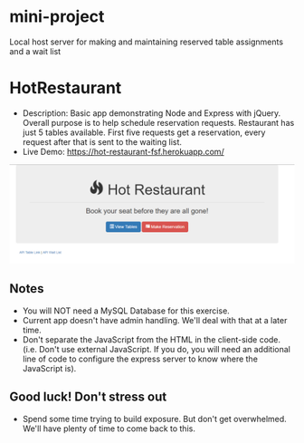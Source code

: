 # mini-project
Local host server for making and maintaining reserved table assignments and a wait list
# HotRestaurant

* Description: Basic app demonstrating Node and Express with jQuery. Overall purpose is to help schedule reservation requests. Restaurant has just 5 tables available. First five requests get a reservation, every request after that is sent to the waiting list.
* Live Demo: <https://hot-restaurant-fsf.herokuapp.com/>

![Hot Restaurant Image](Images/HotRestaurant.png)

## Notes

* You will NOT need a MySQL Database for this exercise.
* Current app doesn't have admin handling. We'll deal with that at a later time.
* Don't separate the JavaScript from the HTML in the client-side code. (i.e. Don't use external JavaScript. If you do, you will need an additional line of code to configure the express server to know where the JavaScript is).

## Good luck! Don't stress out

* Spend some time trying to build exposure. But don't get overwhelmed. We'll have plenty of time to come back to this.
